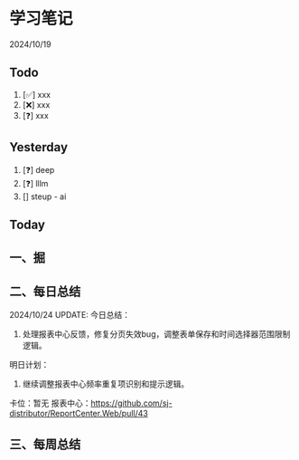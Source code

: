 # 学习笔记

2024/10/19

## Todo

1. [✅] xxx
2. [❌] xxx
3. [❓] xxx

## Yesterday

1. [❓] deep
2. [❓] lllm
3. [] steup - ai

## Today

## 一、掘

## 二、每日总结

2024/10/24 UPDATE:
今日总结：

1. 处理报表中心反馈，修复分页失效bug，调整表单保存和时间选择器范围限制逻辑。



明日计划：

1. 继续调整报表中心频率重复项识别和提示逻辑。
   

卡位：暂无
报表中心：https://github.com/sj-distributor/ReportCenter.Web/pull/43

## 三、每周总结